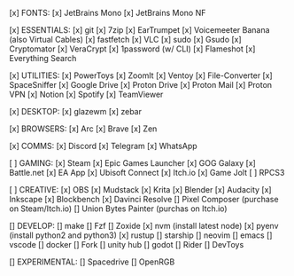 [x] FONTS:
[x] JetBrains Mono
[x] JetBrains Mono NF

[x] ESSENTIALS:
[x] git
[x] 7zip
[x] EarTrumpet
[x] Voicemeeter Banana (also Virtual Cables)
[x] fastfetch
[x] VLC
[x] sudo
[x] Gsudo
[x] Cryptomator
[x] VeraCrypt
[x] 1password (w/ CLI)
[x] Flameshot
[x] Everything Search

[x] UTILITIES:
[x] PowerToys
[x] ZoomIt
[x] Ventoy
[x] File-Converter
[x] SpaceSniffer
[x] Google Drive
[x] Proton Drive
[x] Proton Mail
[x] Proton VPN
[x] Notion
[x] Spotify
[x] TeamViewer

[x] DESKTOP:
[x] glazewm
[x] zebar

[x] BROWSERS:
[x] Arc
[x] Brave
[x] Zen

[x] COMMS:
[x] Discord
[x] Telegram
[x] WhatsApp

[ ] GAMING:
[x] Steam
[x] Epic Games Launcher
[x] GOG Galaxy
[x] Battle.net
[x] EA App
[x] Ubisoft Connect
[x] Itch.io
[x] Game Jolt
[ ] RPCS3

[ ] CREATIVE:
[x] OBS
[x] Mudstack
[x] Krita
[x] Blender
[x] Audacity
[x] Inkscape
[x] Blockbench
[x] Davinci Resolve
[] Pixel Composer (purchase on Steam/Itch.io)
[] Union Bytes Painter (purchas on Itch.io)

[] DEVELOP:
[] make
[] Fzf
[] Zoxide
[x] nvm (install latest node)
[x] pyenv (install python2 and python3)
[x] rustup
[] starship
[] neovim
[] emacs
[] vscode
[] docker
[] Fork
[] unity hub
[] godot
[] Rider
[] DevToys

[] EXPERIMENTAL:
[] Spacedrive
[] OpenRGB
